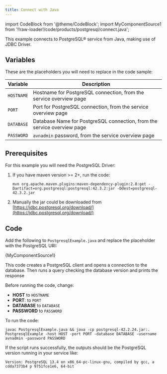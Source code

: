 ```yaml
---
title: Connect with Java
---
```


import CodeBlock from '@theme/CodeBlock';
import MyComponentSource1 from '!!raw-loader!/code/products/postgresql/connect.java';

This example connects to PostgreSQL® service from Java, making use of
JDBC Driver.

## Variables

These are the placeholders you will need to replace in the code sample:

 | Variable   | Description                                                             |
 | ---------- | ----------------------------------------------------------------------- |
 | `HOSTNAME` | Hostname for PostgreSQL connection, from the service overview page      |
 | `PORT`     | Port for PostgreSQL connection, from the service overview page          |
 | `DATABASE` | Database Name for PostgreSQL connection, from the service overview page |
 | `PASSWORD` | `avnadmin` password, from the service overview page                     |

## Prerequisites

For this example you will need the PostgreSQL Driver:

1.  If you have maven version >= 2+, run the code:

    ```
    mvn org.apache.maven.plugins:maven-dependency-plugin:2.8:get -Dartifact=org.postgresql:postgresql:42.3.2:jar -Ddest=postgresql-42.3.2.jar
    ```

2.  Manually the jar could be downloaded from
    [https://jdbc.postgresql.org/download/](https://jdbc.postgresql.org/download/)

## Code

Add the following to `PostgresqlExample.java` and replace the
placeholder with the PostgreSQL URI:

<CodeBlock language='java'>{MyComponentSource1}</CodeBlock>

This code creates a PostgreSQL client and opens a connection to the
database. Then runs a query checking the database version and prints the
response

Before running the code, change:

-   **HOST** to `HOSTNAME`
-   **PORT**: to `PORT`
-   **DATABASE** to `DATABASE`
-   **PASSWORD** to `PASSWORD`

To run the code:

```
javac PostgresqlExample.java && java -cp postgresql-42.2.24.jar:. PostgresqlExample -host HOST -port PORT -database DATABASE -username avnadmin -password PASSWORD
```

If the script runs successfully, the outputs should be the PostgreSQL
version running in your service like:

```
Version: PostgreSQL 13.4 on x86_64-pc-linux-gnu, compiled by gcc, a cdda7373b4 p 9751fce1e6, 64-bit
```
